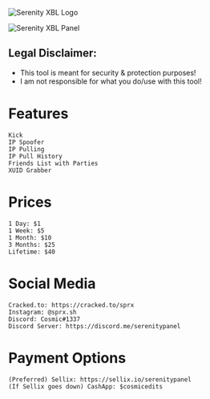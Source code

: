 ![Serenity XBL Logo](https://i.imgur.com/eNESxyf.png)

![Serenity XBL Panel](https://i.imgur.com/Qhp8kt6.png)

## Legal Disclaimer:			
 - This tool is meant for security & protection purposes!
 - I am not responsible for what you do/use with this tool!

# Features
```
Kick
IP Spoofer
IP Pulling
IP Pull History
Friends List with Parties
XUID Grabber
```

# Prices
```
1 Day: $1
1 Week: $5
1 Month: $10
3 Months: $25
Lifetime: $40
```

# Social Media
```
Cracked.to: https://cracked.to/sprx
Instagram: @sprx.sh
Discord: Cosmic#1337
Discord Server: https://discord.me/serenitypanel
```

# Payment Options
```
(Preferred) Sellix: https://sellix.io/serenitypanel
(If Sellix goes down) CashApp: $cosmicedits
```
